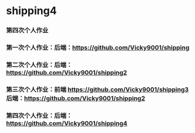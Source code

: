 # shipping4
### 第四次个人作业
### 第一次个人作业：后端：https://github.com/Vicky9001/shipping
### 第二次个人作业：后端：https://github.com/Vicky9001/shipping2
### 第三次个人作业：前端 https://github.com/Vicky9001/shipping3  后端：https://github.com/Vicky9001/shipping2
### 第四次个人作业：后端：https://github.com/Vicky9001/shipping4
